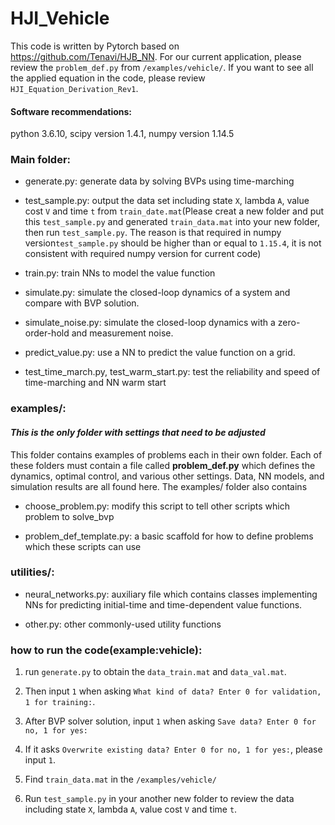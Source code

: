 # HJI_Vehicle
This code is written by Pytorch based on https://github.com/Tenavi/HJB_NN. For our current application, please review the `problem_def.py` from `/examples/vehicle/`. If you want to see all the applied equation in the code, please review `HJI_Equation_Derivation_Rev1`.

#### Software recommendations:

python 3.6.10, scipy version 1.4.1, numpy version 1.14.5

### Main folder:

  * generate.py: generate data by solving BVPs using time-marching
  
  * test_sample.py: output the data set including state `X`, lambda `A`, value cost `V` and time `t` from `train_date.mat`(Please creat a new folder and put this `test_sample.py` and generated `train_data.mat` into your new folder, then run `test_sample.py`. The reason is that required in numpy version`test_sample.py` should be higher  than or equal to `1.15.4`, it is not consistent with required numpy version for current code) 

  * train.py: train NNs to model the value function

  * simulate.py: simulate the closed-loop dynamics of a system and compare with BVP solution.

  * simulate_noise.py: simulate the closed-loop dynamics with a zero-order-hold and measurement noise.

  * predict_value.py: use a NN to predict the value function on a grid.

  * test_time_march.py, test_warm_start.py: test the reliability and speed of time-marching and NN warm start
  
### examples/:

#### *This is the only folder with settings that need to be adjusted*

This folder contains examples of problems each in their own folder. Each of these folders must contain a file called **problem_def.py** which defines the dynamics, optimal control, and various other settings. Data, NN models, and simulation results are all found here. The examples/ folder also contains

  * choose_problem.py: modify this script to tell other scripts which problem to solve_bvp

  * problem_def_template.py: a basic scaffold for how to define problems which these scripts can use

### utilities/:

  * neural_networks.py: auxiliary file which contains classes implementing NNs for predicting initial-time and time-dependent value functions.

  * other.py: other commonly-used utility functions
  
### how to run the code(example:vehicle):
1. run `generate.py` to obtain the `data_train.mat` and `data_val.mat`.

2. Then input `1` when asking `What kind of data? Enter 0 for validation, 1 for training:`. 

3. After BVP solver solution, input `1` when asking `Save data? Enter 0 for no, 1 for yes:`

4. If it asks `Overwrite existing data? Enter 0 for no, 1 for yes:`, please input `1`.

5. Find `train_data.mat` in the `/examples/vehicle/`

6. Run `test_sample.py` in your another new folder to review the data including state `X`, lambda `A`, value cost `V` and time `t`.
